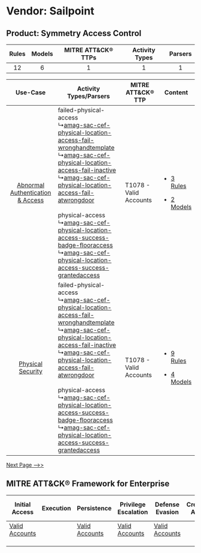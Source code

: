 Vendor: Sailpoint
=================
Product: Symmetry Access Control
--------------------------------
| Rules | Models | MITRE ATT&CK® TTPs | Activity Types | Parsers |
|:-----:|:------:|:------------------:|:--------------:|:-------:|
|  12   |   6    |         1          |       1        |    1    |

|    Use-Case    | Activity Types/Parsers    | MITRE ATT&CK® TTP          | Content    |
|:----:| ---- | ---- | ---- |
| [Abnormal Authentication & Access](../../../UseCases/uc_abnormal_authentication_&_access.md) |  failed-physical-access<br> ↳[amag-sac-cef-physical-location-access-fail-wronghandtemplate](Ps/pC_amagsaccefphysicallocationaccessfailwronghandtemplate.md)<br> ↳[amag-sac-cef-physical-location-access-fail-inactive](Ps/pC_amagsaccefphysicallocationaccessfailinactive.md)<br> ↳[amag-sac-cef-physical-location-access-fail-atwrongdoor](Ps/pC_amagsaccefphysicallocationaccessfailatwrongdoor.md)<br><br> physical-access<br> ↳[amag-sac-cef-physical-location-access-success-badge-flooraccess](Ps/pC_amagsaccefphysicallocationaccesssuccessbadgeflooraccess.md)<br> ↳[amag-sac-cef-physical-location-access-success-grantedaccess](Ps/pC_amagsaccefphysicallocationaccesssuccessgrantedaccess.md)<br> | T1078 - Valid Accounts<br> | [<ul><li>3 Rules</li></ul><ul><li>2 Models</li></ul>](RM/r_m_sailpoint_symmetry_access_control_Abnormal_Authentication_&_Access.md) |
|    [Physical Security](../../../UseCases/uc_physical_security.md)    |  failed-physical-access<br> ↳[amag-sac-cef-physical-location-access-fail-wronghandtemplate](Ps/pC_amagsaccefphysicallocationaccessfailwronghandtemplate.md)<br> ↳[amag-sac-cef-physical-location-access-fail-inactive](Ps/pC_amagsaccefphysicallocationaccessfailinactive.md)<br> ↳[amag-sac-cef-physical-location-access-fail-atwrongdoor](Ps/pC_amagsaccefphysicallocationaccessfailatwrongdoor.md)<br><br> physical-access<br> ↳[amag-sac-cef-physical-location-access-success-badge-flooraccess](Ps/pC_amagsaccefphysicallocationaccesssuccessbadgeflooraccess.md)<br> ↳[amag-sac-cef-physical-location-access-success-grantedaccess](Ps/pC_amagsaccefphysicallocationaccesssuccessgrantedaccess.md)<br> | T1078 - Valid Accounts<br> | [<ul><li>9 Rules</li></ul><ul><li>4 Models</li></ul>](RM/r_m_sailpoint_symmetry_access_control_Physical_Security.md)    |
[Next Page -->>](2_ds_sailpoint_symmetry_access_control.md)

MITRE ATT&CK® Framework for Enterprise
--------------------------------------
| Initial Access                                                      | Execution | Persistence                                                         | Privilege Escalation                                                | Defense Evasion                                                     | Credential Access | Discovery | Lateral Movement | Collection | Command and Control | Exfiltration | Impact |
| ------------------------------------------------------------------- | --------- | ------------------------------------------------------------------- | ------------------------------------------------------------------- | ------------------------------------------------------------------- | ----------------- | --------- | ---------------- | ---------- | ------------------- | ------------ | ------ |
| [Valid Accounts](https://attack.mitre.org/techniques/T1078)<br><br> |           | [Valid Accounts](https://attack.mitre.org/techniques/T1078)<br><br> | [Valid Accounts](https://attack.mitre.org/techniques/T1078)<br><br> | [Valid Accounts](https://attack.mitre.org/techniques/T1078)<br><br> |                   |           |                  |            |                     |              |        |
